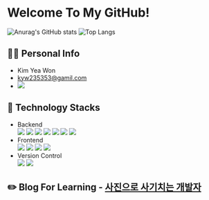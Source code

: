 # Welcome To My GitHub!
![Anurag's GitHub stats](https://github-readme-stats.vercel.app/api?username=kimyw2353&show_icons=true&count_private=true&line_height=20&theme=radical&hide=stars)
![Top Langs](https://github-readme-stats.vercel.app/api/top-langs/?username=kimyw2353&show_icons=true&layout=compact&theme=radical)

## 🙋‍♂️ Personal Info
- Kim Yea Won
- kyw235353@gamil.com
- <a href="https://open.kakao.com/o/s2MxEmoe" target="_blank"><img src ="https://img.shields.io/badge/KakaoTalk-FFCD00.svg?&style=flat-square&logo=KakaoTalk&logoColor=black"></a>

## 🔨 Technology Stacks
- Backend <br>
<span><img src="https://img.shields.io/badge/JAVA-007396?style=flat-square&logo=java"></span>
<span><img src="https://img.shields.io/badge/Spring-6DB33F?style=flat-square&logo=Spring&logoColor=white"></span>
<span><img src="https://img.shields.io/badge/Hibernate-59666C?style=flat-square&logo=Hibernate&logoColor=white"></span>
<span><img src="https://img.shields.io/badge/MySQL-4479A1?style=flat-square&logo=MySQL&logoColor=white"></span>
<span><img src="https://img.shields.io/badge/MariaDB-003545?style=flat-square&logo=MariaDB&logoColor=white"></span>
<span><img src="https://img.shields.io/badge/Oracle-F80000?style=flat-square&logo=Oracle&logoColor=white"></span>
<span><img src="https://img.shields.io/badge/ApacheTomcat-E97627?style=flat-square&logo=ApacheTomcat&logoColor=white"></span>
- Frontend <br>
<span><img src="https://img.shields.io/badge/HTML-e34f26?style=flat-square&logo=html5&logoColor=white"></span>
<span><img src="https://img.shields.io/badge/CSS-1572b6?style=flat-square&logo=css3&logoColor=white"></span>
<span><img src="https://img.shields.io/badge/JavaScript-dbab09?style=flat-square&logo=javascript&logoColor=white"></span>
<span><img src="https://img.shields.io/badge/jQuery-0769ad?style=flat-square&logo=jquery&logoColor=white"></span>
- Version Control <br>
<span><img src="https://img.shields.io/badge/Git-f05032?style=flat-square&logo=git&logoColor=white"></span>
<span><img src="https://img.shields.io/badge/GitHub-181717?style=flat-square&logo=github&logoColor=white"></span>

## ✏️ Blog For Learning - <a href="https://helloword-devloper.tistory.com">사진으로 사기치는 개발자</a>
<!--
## 📝 Portfolio Website - <a href="">Go</a>-->
